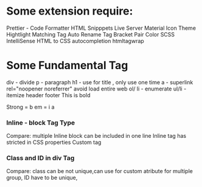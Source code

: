# Some extension require:

 Prettier - Code Formatter
 HTML Snipppets
 Live Server
 Material Icon Theme
 Hightlight Matching Tag
 Auto Rename Tag
 Bracket Pair Color
 SCSS IntelliSense
 HTML to CSS autocompletion
 htmltagwrap

# Some Fundamental Tag

 div - divide
 p - paragraph
 h1 -  use for title , only use one time
 a - superlink 
 rel="noopener noreferrer" avoid load entire web
 ol/ li -  enumerate
 ul/li - itemize
 header
 footer
 This is bold 
 
 Strong = b
 em = i 
 a
### Inline - block Tag Type
 Compare: multiple Inline block can be included in one line
 Inline tag has stricted in CSS properties
 Custom tag
 ### Class and ID in div Tag
 Compare: class can be not unique,can use for custom atribute for multiple group, ID have to be unique, 

